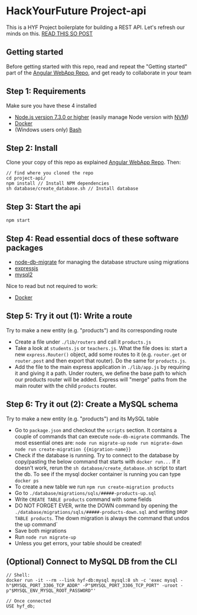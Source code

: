 # HackYourFuture Project-api

This is a HYF Project boilerplate for building a REST API. Let's refresh our minds on this. [READ THIS SO POST](http://stackoverflow.com/questions/671118/what-exactly-is-restful-programming)

## Getting started
Before getting started with this repo, read and repeat the "Getting started" part of the [Angular WebApp Repo](https://github.com/HackYourFuture/project-webapp-angular), and get ready to collaborate in your team

## Step 1: Requirements
Make sure you have these 4 installed
- [Node.js version 7.3.0 or higher](https://nodejs.org/en/) (easily manage Node version with [NVM](https://github.com/creationix/nvm/blob/master/README.md))
- [Docker](https://www.docker.com/community-edition#/download)
- (Windows users only) [Bash](https://www.howtogeek.com/261591/how-to-create-and-run-bash-shell-scripts-on-windows-10/)

## Step 2: Install
Clone your copy of this repo as explained [Angular WebApp Repo](https://github.com/HackYourFuture/project-webapp-angular). Then:
```
// find where you cloned the repo
cd project-api/
npm install // Install NPM dependencies
sh database/create_database.sh // Install database
```

## Step 3: Start the api
```
npm start
```

## Step 4: Read essential docs of these software packages
- [node-db-migrate](https://db-migrate.readthedocs.io/en/latest/) for managing the database structure using migrations
- [expressjs](http://expressjs.com/)
- [mysql2](https://github.com/sidorares/node-mysql2)

Nice to read but not required to work:
- [Docker](https://www.docker.com/what-docker)


## Step 5: Try it out (1): Write a route
Try to make a new entity (e.g. "products") and its corresponding route
- Create a file under `./lib/routers` and call it `products.js`
- Take a look at `students.js` or `teachers.js`. What the file does is: start a new `express.Router()` object, add some routes to it (e.g. `router.get` or `router.post` and then export that router). Do the same for `products.js`.
- Add the file to the main express application in `./lib/app.js` by requiring it and giving it a path. Under routers, we define the base path to which our products router will be added. Express will "merge" paths from the main router with the child `products` router.

## Step 6: Try it out (2): Create a MySQL schema
Try to make a new entity (e.g. "products") and its MySQL table
- Go to `package.json` and checkout the `scripts` section. It contains a couple of commands that can execute `node-db-migrate` commands. The most essential ones are: `node run migrate-up` `node run migrate-down` `node run create-migration {{migration-name}}`
- Check if the database is running. Try to connect to the database by copy/pasting the below command that starts with `docker run...` If it doesn't work, rerun the `sh database/create_database.sh` script to start the db. To see if the mysql docker container is running you can type `docker ps`
- To create a new table we run `npm run create-migration products`
- Go to `./database/migrations/sqls/#####-products-up.sql`
- Write `CREATE TABLE products` command with some fields
- DO NOT FORGET EVER, write the DOWN command by opening the `./database/migrations/sqls/#####-products-down.sql` and writing `DROP TABLE products`. The down migration is always the command that undos the up command`
- Save both migrations
- Run `node run migrate-up`
- Unless you get errors, your table should be created!

## (Optional) Connect to MySQL DB from the CLI
```
// Shell:
docker run -it --rm --link hyf-db:mysql mysql:8 sh -c 'exec mysql -h"$MYSQL_PORT_3306_TCP_ADDR" -P"$MYSQL_PORT_3306_TCP_PORT" -uroot -p"$MYSQL_ENV_MYSQL_ROOT_PASSWORD"'

// Once connected
USE hyf_db;
```